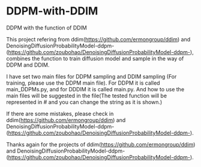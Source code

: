 # DDPM-with-DDIM
DDPM with the function of DDIM

This project refering from ddim(https://github.com/ermongroup/ddim) and DenoisingDiffusionProbabilityModel-ddpm-
(https://github.com/zoubohao/DenoisingDiffusionProbabilityModel-ddpm-), combines the function to train diffusion 
model and sample in the way of DDPM and DDIM.

I have set two main files for DDPM sampling and DDIM sampling (For training, please use the DDPM main file). For
DDPM it is called main_DDPMs.py, and for DDDIM it is called main.py. And how to use the main files will be suggested 
in the file(The tested function will be represented in # and you can change the string as it is shown.)

If there are some mistakes, please check in ddim(https://github.com/ermongroup/ddim) and DenoisingDiffusionProbabilityModel-ddpm-
(https://github.com/zoubohao/DenoisingDiffusionProbabilityModel-ddpm-).

Thanks again for the projects of ddim(https://github.com/ermongroup/ddim) and DenoisingDiffusionProbabilityModel-ddpm-
(https://github.com/zoubohao/DenoisingDiffusionProbabilityModel-ddpm-).
